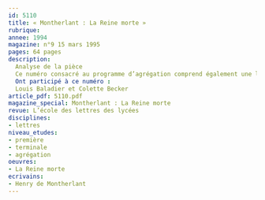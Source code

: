 ```yaml
---
id: 5110
title: « Montherlant : La Reine morte »
rubrique: 
annee: 1994
magazine: n°9 15 mars 1995
pages: 64 pages
description: 
  Analyse de la pièce
  Ce numéro consacré au programme d’agrégation comprend également une lecture des « Misérables », de Victor Hugo
  Ont participé à ce numéro :
  Louis Baladier et Colette Becker
article_pdf: 5110.pdf
magazine_special: Montherlant : La Reine morte
revue: L’école des lettres des lycées
disciplines:
- lettres
niveau_etudes:
- première
- terminale
- agrégation
oeuvres:
- La Reine morte
ecrivains:
- Henry de Montherlant
---
```

